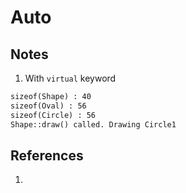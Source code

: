 # Auto

## Notes
1. With `virtual` keyword

```txt
sizeof(Shape) : 40
sizeof(Oval) : 56
sizeof(Circle) : 56
Shape::draw() called. Drawing Circle1
```

## References

1. 

